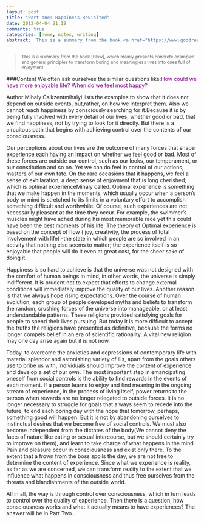 ```yaml
---
layout: post
title: "Part one: Happiness Revisited"
date: 2012-04-04 21:18
comments: true
categories: [home, notes, writing]
abstract: 'This is a summary from the book <a href="https://www.goodreads.com/book/show/66354.Flow?ac=1&from_search=true">[Flow]</a>, which mainly presents concrete examples and general principles to transform boring and meaningless lives into ones full of enjoyment. '
---
```

> <small>This is a summary from the book [Flow], which mainly presents concrete examples and general principles to transform boring and meaningless lives into ones full of enjoyment. </small>

###Content
We often ask ourselves the similar questions like:<font color="#800080">How could we have more enjoyable life? When do we feel most happy? </font>

Author Mihaly Csikzentmihalyi lists the examples to show that it does not depend on outside events, but,rather, on how we interpret them. Also we cannot reach happiness by consciously searching for it.Because it is by being fully involved with every detail of our lives, whether good or bad, that we find happiness, not by trying to look for it directly. But there is a circuitous path that begins with achieving control over the contents of our consciousness.

Our perceptions about our lives are the outcome of many forces that shape experience,each having an impact on whether we feel good or bad. Most of these forces are outside our control, such as our looks, our temperament, or our constitution and so on. Yet we can do feel in control of our actions, masters of our own fate. On the rare occasions that it happens, we feel a sense of exhilaration, a deep sense of enjoyment that is long cherished, which is optimal experienceMihaly called. Optimal experience is something that we make happen in the moments, which usually occur when a person’s body or mind is stretched to its limits in a voluntary effort to accomplish something difficult and worthwhile. Of course, such experiences are not necessarily pleasant at the time they occur. For example, the swimmer’s muscles might have ached during his most memorable race yet this could have been the best moments of his life.  The theory of Optimal experience is based on the concept of flow ( joy, creativity, the process of total involvement with life) -the state in which people are so involved in an activity that nothing else seems to matter; the experience itself is so enjoyable that people will do it even at great cost, for the sheer sake of doing it.

Happiness is so hard to achieve is that the universe was not designed with the comfort of human beings in mind, in other words, the universe is simply indifferent. It is prudent not to expect that efforts to change external conditions will immediately improve the quality of our lives. Another reason is that we always hope rising expectations.  Over the course of human evolution, each group of people developed myths and beliefs to transform the random, crushing forces of the universe into manageable, or at least understandable patterns. These religions provided satisfying goals for people to spend their lives pursuing. But today it is more difficult to accept the truths the religions have presented as definitive, because the forms no longer compels belief in an era of scientific rationality. A vital new religion may one day arise again but it is not now.

Today, to overcome the anxieties and depressions of contemporary life with material splendor and astonishing variety of ills, apart from the goals others use to bribe us with, individuals should improve the content of experience and develop a set of our own. The most important step in emancipating oneself from social controls is the ability to find rewards in the events of each moment. If a person learns to enjoy and find meaning in the ongoing stream of experience, in the process of living itself, power returns to the person when rewards are no longer relegated to outside forces. It is no longer necessary to struggle for goals that always seem to recede into the future, to end each boring day with the hope that tomorrow, perhaps, something good will happen.  But it is not by abandoning ourselves to instinctual desires that we become free of social controls. We must also become independent from the dictates of the body(We cannot deny the facts of nature like eating or sexual intercourse, but we should certainly try to improve on them), and learn to take charge of what happens in the mind. Pain and pleasure occur in consciousness and exist only there. To the extent that a frown from the boss spoils the day, we are not free to determine the content of experience. Since what we experience is reality, as far as we are concerned, we can transform reality to the extent that we influence what happens in consciousness and thus free ourselves from the threats and blandishments of the outside world.

All in all, the way is through control over consciousness, which in turn leads to control over the quality of experience. Then there is a question, how consciousness works and what it actually means to have experiences?   The answer will be in Part Two .
